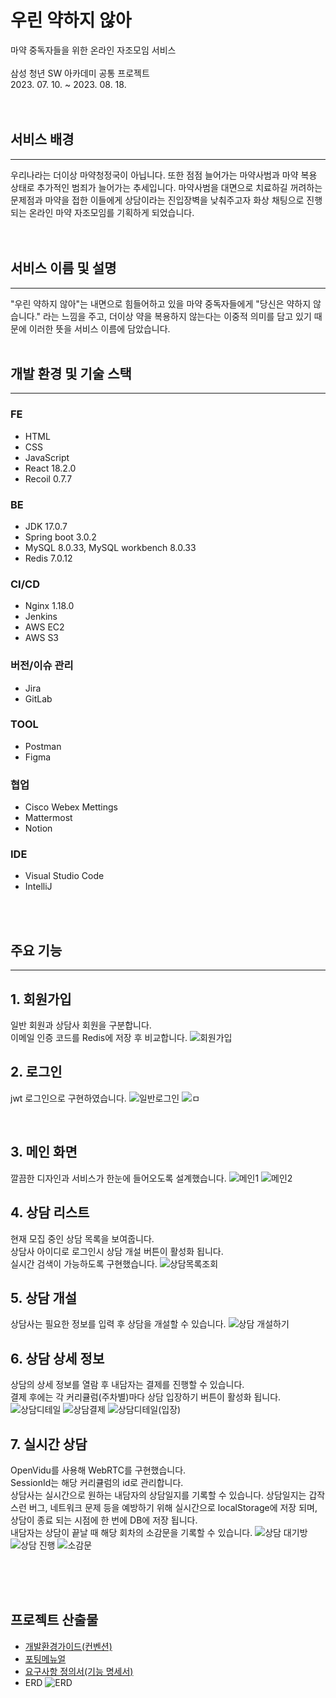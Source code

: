 # 우린 약하지 않아
마약 중독자들을 위한 온라인 자조모임 서비스<br>
<br>
삼성 청년 SW 아카데미 공통 프로젝트<br>
2023. 07. 10. ~ 2023. 08. 18.
<br>
<br>
<br>
## 서비스 배경
<hr/>
우리나라는 더이상 마약청정국이 아닙니다.
또한 점점 늘어가는 마약사범과 마약 복용 상태로 추가적인 범죄가 늘어가는 추세입니다.
마약사범을 대면으로 치료하길 꺼려하는 문제점과 마약을 접한 이들에게 상담이라는 진입장벽을 낮춰주고자 화상 채팅으로 진행 되는 온라인 마약 자조모임를 기획하게 되었습니다.
<br>
<br>
<br>

## 서비스 이름 및 설명
<hr/>
"우린 약하지 않아"는 내면으로 힘들어하고 있을 마약 중독자들에게 "당신은 약하지 않습니다." 라는 느낌을 주고, 더이상 약을 복용하지 않는다는 이중적 의미를 담고 있기 때문에 이러한 뜻을 서비스 이름에 담았습니다.
<br>
<br>

## 개발 환경 및 기술 스택
<hr/>

### FE
- HTML
- CSS
- JavaScript
- React 18.2.0
- Recoil 0.7.7
### BE
- JDK 17.0.7
- Spring boot 3.0.2
- MySQL 8.0.33, MySQL workbench 8.0.33
-  Redis 7.0.12
### CI/CD
- Nginx 1.18.0
- Jenkins
- AWS EC2
- AWS S3
### 버전/이슈 관리
- Jira
- GitLab
### TOOL
- Postman
- Figma
### 협업
- Cisco Webex Mettings
- Mattermost
- Notion
### IDE
- Visual Studio Code
- IntelliJ
<br>
<br>

## 주요 기능
<hr/>

## 1. 회원가입
일반 회원과 상담사 회원을 구분합니다. <br>
이메일 인증 코드를 Redis에 저장 후 비교합니다.
![회원가입](https://github.com/TaeHeumPark/We-are-not-weak/assets/69237887/470d8498-bd68-4fde-84b8-67d5f67c2f90)

## 2. 로그인
jwt 로그인으로 구현하였습니다.
![일반로그인](https://github.com/TaeHeumPark/We-are-not-weak/assets/69237887/9c1e5c55-64ad-4321-b628-db0f7547f189)
![ㅁ](https://github.com/TaeHeumPark/We-are-not-weak/assets/69237887/ede655c7-5608-4a33-a791-b451f82812bc)

<br>

## 3. 메인 화면
깔끔한 디자인과 서비스가 한눈에 들어오도록 설계했습니다.
![메인1](https://github.com/TaeHeumPark/We-are-not-weak/assets/69237887/4adfc798-2830-4fb0-9615-b73f50edc305)
![메인2](https://github.com/TaeHeumPark/We-are-not-weak/assets/69237887/e16c2344-fe1c-45d6-a5b6-c0f8925d115c)

## 4. 상담 리스트
현재 모집 중인 상담 목록을 보여줍니다. <br>
상담사 아이디로 로그인시 상담 개설 버튼이 활성화 됩니다.<br>
실시간 검색이 가능하도록 구현했습니다.
![상담목록조회](https://github.com/TaeHeumPark/We-are-not-weak/assets/69237887/c2cb5197-31b9-45d7-bcac-aea750caeb54)

## 5. 상담 개설
상담사는 필요한 정보를 입력 후 상담을 개설할 수 있습니다.
![상담 개설하기](https://github.com/TaeHeumPark/We-are-not-weak/assets/69237887/fe2c9049-fd7c-4499-8331-9f940da2a720)

## 6. 상담 상세 정보
상담의 상세 정보를 열람 후 내담자는 결제를 진행할 수 있습니다.<br>
결제 후에는 각 커리큘럼(주차별)마다 상담 입장하기 버튼이 활성화 됩니다.
![상담디테일](https://github.com/TaeHeumPark/We-are-not-weak/assets/69237887/c3266639-73d0-49d0-9b9a-429f2d984af6)
![상담결제](https://github.com/TaeHeumPark/We-are-not-weak/assets/69237887/9c60e382-a037-4646-b87a-37671781508a)
![상담디테일(입장)](https://github.com/TaeHeumPark/We-are-not-weak/assets/69237887/f7ae21e8-7715-4201-90e5-d3e3830313ca)

## 7. 실시간 상담
OpenVidu를 사용해 WebRTC를 구현했습니다.<br>
SessionId는 해당 커리큘럼의 id로 관리합니다.<br>
상담사는 실시간으로 원하는 내담자의 상담일지를 기록할 수 있습니다. 상담일지는 갑작스런 버그, 네트워크 문제 등을 예방하기 위해 실시간으로 localStorage에 저장 되며, 상담이 종료 되는 시점에 한 번에 DB에 저장 됩니다.<br>
내담자는 상담이 끝날 때 해당 회차의 소감문을 기록할 수 있습니다.
![상담 대기방](https://github.com/TaeHeumPark/We-are-not-weak/assets/69237887/148d8a24-7915-4b4a-9a4c-952d9d599488)
![상담 진행](https://github.com/TaeHeumPark/We-are-not-weak/assets/69237887/051e64da-71c9-4f28-b931-250af7b22996)
![소감문](https://github.com/TaeHeumPark/We-are-not-weak/assets/69237887/5103a418-a251-40d1-b25a-3b67f1c2c667)

<br>
<br>
<br>

## 프로젝트 산출물

- [개발환경가이드(컨벤션)](https://github.com/TaeHeumPark/We-are-not-weak/blob/main/exec/%EA%B0%9C%EB%B0%9C%ED%99%98%EA%B2%BD%EA%B0%80%EC%9D%B4%EB%93%9C.md)
- [포팅메뉴얼](https://github.com/TaeHeumPark/We-are-not-weak/blob/main/exec/%ED%8F%AC%ED%8C%85%EB%A9%94%EB%89%B4%EC%96%BC.md)
- [요구사항 정의서(기능 명세서)](https://www.notion.so/ac9210c5f06a4b089fe63c2a441524d9?pvs=4)<br>
- ERD
![ERD](https://github.com/TaeHeumPark/We-are-not-weak/assets/69237887/c3b2d67b-fb90-4762-9047-0f7434bf95d0)
